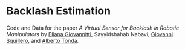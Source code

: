 # Backlash Estimation

Code and Data for the paper *A Virtual Sensor for Backlash in Robotic Manipulators* by [Eliana Giovannitti](https://github.com/ElianaGiovannitti), Sayyidshahab Nabavi, [Giovanni Squillero](https://github.com/squillero), and [Alberto Tonda](https://github.com/albertotonda/).
